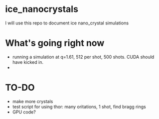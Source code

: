 # ice_nanocrystals

I will use this repo to document ice nano_crystal simulations

# What's going right now
- running a simulation at q=1.61, 512 per shot, 500 shots. CUDA should have kicked in. 
-
# TO-DO
- make more crystals
- test script for using thor: many oritations, 1 shot, find bragg rings
- GPU code? 
